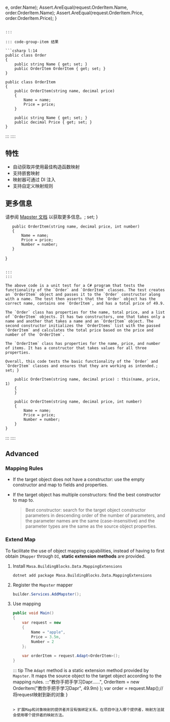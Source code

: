 ﻿e, order.Name);
       Assert.AreEqual(request.OrderItem.Name, order.OrderItem.Name);
       Assert.AreEqual(request.OrderItem.Price, order.OrderItem.Price);
   }
   ```

   :::

   ::: code-group-item 结果

   ```csharp l:14
   public class Order
   {
       public string Name { get; set; }
       public OrderItem OrderItem { get; set; }
   }

   public class OrderItem
   {
       public OrderItem(string name, decimal price)
       {
           Name = name;
           Price = price;
       }

       public string Name { get; set; }
       public decimal Price { get; set; }
   }
   ```

   :::
   ::::

## 特性

- 自动获取并使用最佳构造函数映射
- 支持嵌套映射
- 映射器可通过 DI 注入
- 支持自定义映射规则

## 更多信息

请参阅 [Mapster 文档](https://github.com/MapsterMapper/Mapster/blob/master/docs/README_CN.md) 以获取更多信息。; set; }
   
       public OrderItem(string name, decimal price, int number)
       {
           Name = name;
           Price = price;
           Number = number;
       }
   }
   ```

   :::
   :::

   The above code is a unit test for a C# program that tests the functionality of the `Order` and `OrderItem` classes. The test creates an `OrderItem` object and passes it to the `Order` constructor along with a name. The test then asserts that the `Order` object has the correct name, contains one `OrderItem`, and has a total price of 49.9.

   The `Order` class has properties for the name, total price, and a list of `OrderItem` objects. It has two constructors, one that takes only a name and another that takes a name and an `OrderItem` object. The second constructor initializes the `OrderItems` list with the passed `OrderItem` and calculates the total price based on the price and number of the `OrderItem`.

   The `OrderItem` class has properties for the name, price, and number of items. It has a constructor that takes values for all three properties.

   Overall, this code tests the basic functionality of the `Order` and `OrderItem` classes and ensures that they are working as intended.; set; }
       
       public OrderItem(string name, decimal price) : this(name, price, 1)
       {
       }
   
       public OrderItem(string name, decimal price, int number)
       {
           Name = name;
           Price = price;
           Number = number;
       }
   }
   ```

   :::
   ::::

## Advanced

### Mapping Rules

* If the target object does not have a constructor: use the empty constructor and map to fields and properties.

* If the target object has multiple constructors: find the best constructor to map to.

    > Best constructor: search for the target object constructor parameters in descending order of the number of parameters, and the parameter names are the same (case-insensitive) and the parameter types are the same as the source object properties.

### Extend Map

To facilitate the use of object mapping capabilities, instead of having to first obtain `IMapper` through `DI`, **static extension methods** are provided.

1. Install `Masa.BuildingBlocks.Data.MappingExtensions`

   ```shell Terminal
   dotnet add package Masa.BuildingBlocks.Data.MappingExtensions
   ```

2. Register the `Mapster` mapper

   ```csharp Program.cs
   builder.Services.AddMapster();
   ```

3. Use mapping

   ```csharp l:8
   public void Main()
   {
       var request = new
       {
           Name = "apple",
           Price = 3.5m,
           Number = 2
       };
       
       var orderItem = request.Adapt<OrderItem>();
   }
   ```

   ::: tip
   The `Adapt` method is a static extension method provided by `Mapster`. It maps the source object to the target object according to the mapping rules.
   :::"教你手把手学习Dapr……",
           OrderItem = new OrderItem("教你手把手学习Dapr", 49.9m)
       };
       var order = request.Map<Order>();// 将request映射到新的对象
   }
   ```

   > 扩展Map和对象映射的提供者并没有强绑定关系。在项目中注入哪个提供者，映射方法就会使用哪个提供者的映射方法。